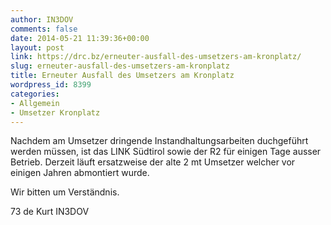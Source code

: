 ```yaml
---
author: IN3DOV
comments: false
date: 2014-05-21 11:39:36+00:00
layout: post
link: https://drc.bz/erneuter-ausfall-des-umsetzers-am-kronplatz/
slug: erneuter-ausfall-des-umsetzers-am-kronplatz
title: Erneuter Ausfall des Umsetzers am Kronplatz
wordpress_id: 8399
categories:
- Allgemein
- Umsetzer Kronplatz
---
```


Nachdem am Umsetzer dringende Instandhaltungsarbeiten duchgeführt werden müssen, ist das LINK Südtirol sowie der R2 für einigen Tage ausser Betrieb. Derzeit läuft ersatzweise der alte 2 mt Umsetzer welcher vor einigen Jahren abmontiert wurde.

Wir bitten um Verständnis.

73 de Kurt IN3DOV
